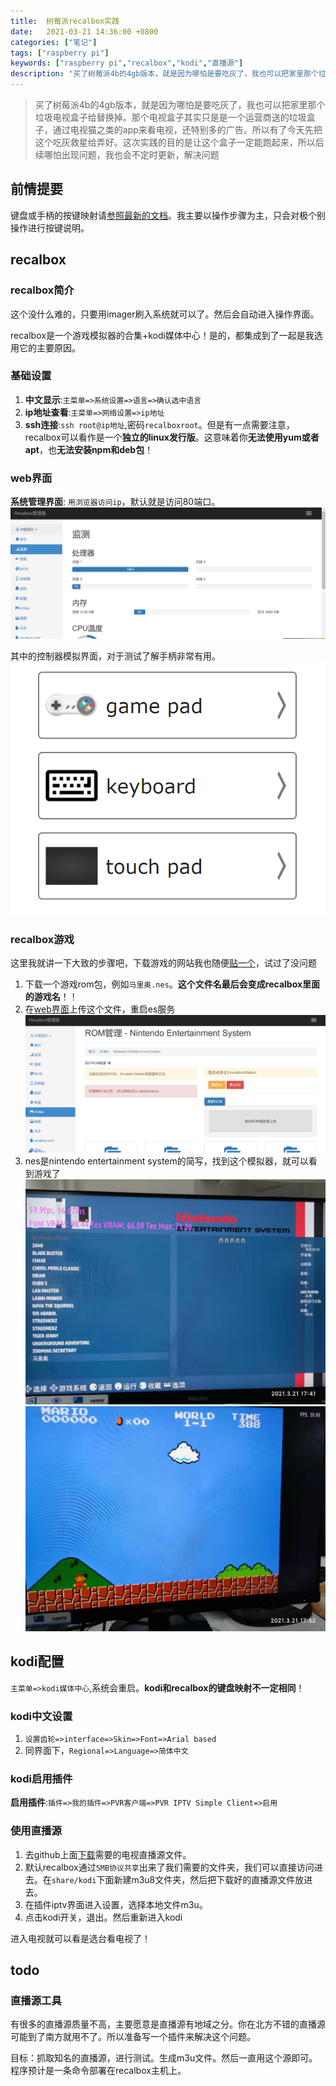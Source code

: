 ```yaml
---
title:  树莓派recalbox实践
date:   2021-03-21 14:36:00 +0800
categories: ["笔记"]
tags: ["raspberry pi"]
keywords: ["raspberry pi","recalbox","kodi","直播源"]
description: "买了树莓派4b的4gb版本，就是因为哪怕是要吃灰了，我也可以把家里那个垃圾电视盒子给替换掉。那个电视盒子其实只是是一个运营商送的垃圾盒子，通过电视猫之类的app来看电视，还特别多的广告。所以有了今天先把这个吃灰救星给弄好。这次实践的目的是让这个盒子一定能跑起来，所以后续哪怕出现问题，我也会不定时更新，解决问题"
---
```



> 买了树莓派4b的4gb版本，就是因为哪怕是要吃灰了，我也可以把家里那个垃圾电视盒子给替换掉。那个电视盒子其实只是是一个运营商送的垃圾盒子，通过电视猫之类的app来看电视，还特别多的广告。所以有了今天先把这个吃灰救星给弄好。这次实践的目的是让这个盒子一定能跑起来，所以后续哪怕出现问题，我也会不定时更新，解决问题


## 前情提要

键盘或手柄的按键映射请[参照最新的文档](https://recalbox.gitbook.io/documentation/basic-manual/getting-started/controller-configuration#using-a-keyboard)。我主要以操作步骤为主，只会对极个别操作进行按键说明。


## recalbox

### recalbox简介

这个没什么难的，只要用imager刷入系统就可以了。然后会自动进入操作界面。

recalbox是一个游戏模拟器的合集+kodi媒体中心！是的，都集成到了一起是我选用它的主要原因。

### 基础设置

1. **中文显示**:`主菜单=>系统设置=>语言=>确认选中语言`
2. **ip地址查看**:`主菜单=>网络设置=>ip地址`
3. **ssh连接**:`ssh root@ip地址`,密码`recalboxroot`。但是有一点需要注意，recalbox可以看作是一个**独立的linux发行版**。这意味着你**无法使用yum或者apt**，也**无法安装npm和deb包**！

### web界面

**系统管理界面**: `用浏览器访问ip`，默认就是访问80端口。![recalbox管理界面](/images/raspberry_pi/recalbox管理界面.png)

其中的控制器模拟界面，对于测试了解手柄非常有用。![recalbox控制界面](/images/raspberry_pi/recalbox控制界面.png)



### recalbox游戏

这里我就讲一下大致的步骤吧，下载游戏的网站我也随便[贴一个](http://www.rendiyu.com/emu/fc/)，试过了没问题
1. 下载一个游戏rom包，例如`马里奥.nes`。**这个文件名最后会变成recalbox里面的游戏名**！！
2. 在[web界面](http://172.18.76.201/roms/nes)上传这个文件，重启es服务![recalbox控制界面](/images/raspberry_pi/recalbox游戏rom上传.png)
3. nes是nintendo entertainment system的简写，找到这个模拟器，就可以看到游戏了![recalbox游戏界面1](/images/raspberry_pi/recalbox游戏界面1.jpg)![recalbox游戏界面2](/images/raspberry_pi/recalbox游戏界面2.jpg)


## kodi配置

`主菜单=>kodi媒体中心`,系统会重启。**kodi和recalbox的键盘映射不一定相同**！

### kodi中文设置

1. `设置齿轮=>interface=>Skin=>Font=>Arial based`
2. 同界面下，`Regional=>Language=>简体中文`

### kodi启用插件

**启用插件**:`插件=>我的插件=>PVR客户端=>PVR IPTV Simple Client=>启用`

### 使用直播源

1. 去github上面[下载](https://github.com/imDazui/Tvlist-awesome-m3u-m3u8#%E8%A7%86%E9%A2%91%E6%95%99%E7%A8%8B)需要的电视直播源文件。
2. 默认recalbox通过`SMB协议共享`出来了我们需要的文件夹，我们可以直接访问进去。在`share/kodi`下面新建m3u8文件夹，然后把下载好的直播源文件放进去。
3. 在插件iptv界面进入设置，选择本地文件m3u。
4. 点击kodi开关，退出。然后重新进入kodi

进入电视就可以看是选台看电视了！

## todo

### 直播源工具
有很多的直播源质量不高，主要愿意是直播源有地域之分。你在北方不错的直播源可能到了南方就用不了。所以准备写一个插件来解决这个问题。

目标：抓取知名的直播源，进行测试。生成m3u文件。然后一直用这个源即可。程序预计是一条命令部署在recalbox主机上。

